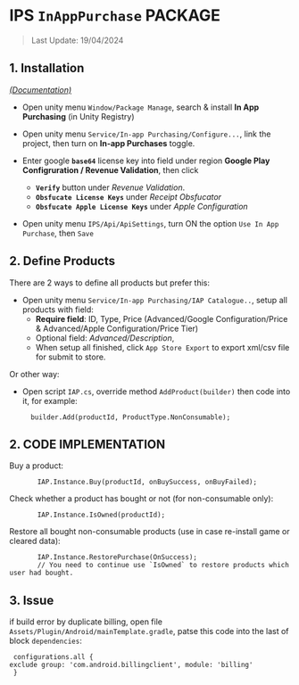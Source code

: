 # IPS `InAppPurchase` PACKAGE
> Last Update: 19/04/2024

## 1. Installation
[*(Documentation)*](https://docs.unity3d.com/Packages/com.unity.purchasing@4.5/manual/Overview.html)

- Open unity menu `Window/Package Manage`, search & install **In App Purchasing** (in Unity Registry)
- Open unity menu `Service/In-app Purchasing/Configure...`, link the project, then turn on **In-app Purchases** toggle.
- Enter google **`base64`** license key into field under region **Google Play Configruration / Revenue Validation**, then click 
    - **`Verify`** button under *Revenue Validation*.
    - **`Obsfucate License Keys`** under *Receipt Obsfucator* 
    - **`Obsfucate Apple License Keys`** under *Apple Configuration*


- Open unity menu `IPS/Api/ApiSettings`, turn ON the option `Use In App Purchase`, then `Save` 
 

## 2. Define Products

There are 2 ways to define all products but prefer this:
- Open unity menu `Service/In-app Purchasing/IAP Catalogue..`, setup all products with field:
    - **Require field**: ID, Type, Price (Advanced/Google Configuration/Price & Advanced/Apple Configuration/Price Tier)
    - Optional field: *Advanced/Description*, 
    - When setup all finished, click `App Store Export` to export xml/csv file for submit to store.
    
Or other way: 
- Open script `IAP.cs`, override method `AddProduct(builder)` then code into it, for example:

        builder.Add(productId, ProductType.NonConsumable);
        

## 2. CODE IMPLEMENTATION

Buy a product:

           IAP.Instance.Buy(productId, onBuySuccess, onBuyFailed);
           
           
Check whether a product has bought or not (for non-consumable only):


           IAP.Instance.IsOwned(productId);
           
Restore all bought non-consumable products (use in case re-install game or cleared data):

           IAP.Instance.RestorePurchase(OnSuccess); 
           // You need to continue use `IsOwned` to restore products which user had bought.
  


## 3. Issue

if build error by duplicate billing, open file `Assets/Plugin/Android/mainTemplate.gradle`, patse this code into the last of block `dependencies`:


     configurations.all {
	exclude group: 'com.android.billingclient', module: 'billing'
     }
  